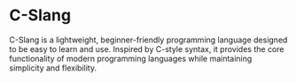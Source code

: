 # C-Slang
C-Slang is a lightweight, beginner-friendly programming language designed to be easy to learn and use. Inspired by C-style syntax, it provides the core functionality of modern programming languages while maintaining simplicity and flexibility.
